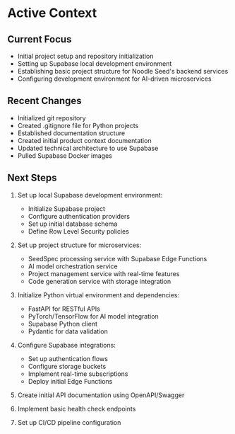 # Active Context

## Current Focus
- Initial project setup and repository initialization
- Setting up Supabase local development environment
- Establishing basic project structure for Noodle Seed's backend services
- Configuring development environment for AI-driven microservices

## Recent Changes
- Initialized git repository
- Created .gitignore file for Python projects
- Established documentation structure
- Created initial product context documentation
- Updated technical architecture to use Supabase
- Pulled Supabase Docker images

## Next Steps
1. Set up local Supabase development environment:
   - Initialize Supabase project
   - Configure authentication providers
   - Set up initial database schema
   - Define Row Level Security policies

2. Set up project structure for microservices:
   - SeedSpec processing service with Supabase Edge Functions
   - AI model orchestration service
   - Project management service with real-time features
   - Code generation service with storage integration

3. Initialize Python virtual environment and dependencies:
   - FastAPI for RESTful APIs
   - PyTorch/TensorFlow for AI model integration
   - Supabase Python client
   - Pydantic for data validation

4. Configure Supabase integrations:
   - Set up authentication flows
   - Configure storage buckets
   - Implement real-time subscriptions
   - Deploy initial Edge Functions

5. Create initial API documentation using OpenAPI/Swagger
6. Implement basic health check endpoints
7. Set up CI/CD pipeline configuration

